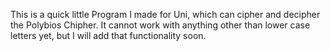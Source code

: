 This is a quick little Program I made for Uni, which can cipher and decipher the Polybios Chipher.
It cannot work with anything other than lower case letters yet, but I will add that functionality soon.
